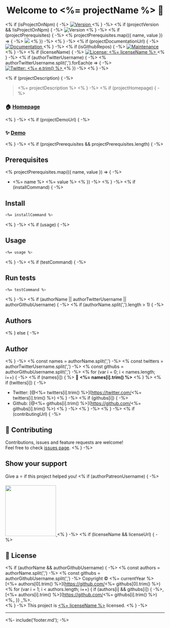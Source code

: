 <h1 align="center">Welcome to <%= projectName %> 👋</h1>
<p>
<% if (isProjectOnNpm) { -%>
  <a href="https://www.npmjs.com/package/<%= projectName %>" target="_blank">
    <img alt="Version" src="https://img.shields.io/npm/v/<%= projectName %>.svg">
  </a>
<% } -%>
<% if (projectVersion && !isProjectOnNpm) { -%>
  <img alt="Version" src="https://img.shields.io/badge/version-<%= projectVersion %>-blue.svg?cacheSeconds=2592000" />
<% } -%>
<% if (projectPrerequisites) { -%>
<% projectPrerequisites.map(({ name, value }) => { -%>
  <img src="https://img.shields.io/badge/<%= name %>-<%= encodeURIComponent(value) %>-blue.svg" />
<% }) -%>
<% } -%>
<% if (projectDocumentationUrl) { -%>
  <a href="<%= projectDocumentationUrl %>" target="_blank">
    <img alt="Documentation" src="https://img.shields.io/badge/documentation-yes-brightgreen.svg" />
  </a>
<% } -%>
<% if (isGithubRepos) { -%>
  <a href="<%= repositoryUrl %>/graphs/commit-activity" target="_blank">
    <img alt="Maintenance" src="https://img.shields.io/badge/Maintained%3F-yes-green.svg" />
  </a>
<% } -%>
<% if (licenseName) { -%>
  <a href="<%= licenseUrl ? licenseUrl : '#' %>" target="_blank">
    <img alt="License: <%= licenseName %>" src="https://img.shields.io/<%= isGithubRepos ? `github/license/${authorGithubUsername.split(',')[0]}/${projectName}` : `badge/License-${licenseName}-yellow.svg` %>" />
  </a>
<% } -%>
<% if (authorTwitterUsername) { -%>
<% authorTwitterUsername.split(',').forEach(e => { -%>
  <a href="https://twitter.com/<%= e.trim() %>" target="_blank">
    <img alt="Twitter: <%= e.trim() %>" src="https://img.shields.io/twitter/follow/<%= e.trim() %>.svg?style=social" />
  </a>
<% }) -%>
<% } -%>
</p>
<% if (projectDescription) { -%>

> <%= projectDescription %>
<% } -%>
<% if (projectHomepage) { -%>

### 🏠 [Homepage](<%= projectHomepage %>)
<% } -%>
<% if (projectDemoUrl) { -%>

### ✨ [Demo](<%= projectDemoUrl %>)
<% } -%>
<% if (projectPrerequisites && projectPrerequisites.length) { -%>

## Prerequisites

<% projectPrerequisites.map(({ name, value }) => { -%>
- <%= name %> <%= value %>
<% }) -%>
<% } -%>
<% if (installCommand) { -%>

## Install

```sh
<%= installCommand %>
```
<% } -%>
<% if (usage) { -%>

## Usage

```sh
<%= usage %>
```
<% } -%>
<% if (testCommand) { -%>

## Run tests

```sh
<%= testCommand %>
```
<% } -%>
<% if (authorName || authorTwitterUsername || authorGithubUsername) { -%>
<% if (authorName.split(',').length > 1) { -%>

## Authors
<% } else { -%>

## Author
<% } -%>
<% const names = authorName.split(',') -%>
<% const twitters = authorTwitterUsername.split(',') -%>
<% const githubs = authorGithubUsername.split(',') -%>
<% for (var i = 0; i < names.length; i++) { -%>
<% if (names[i]) { %>
👤 **<%= names[i].trim() %>**
<% } %>
<% if (twitters[i]) { -%>
* Twitter: [@<%= twitters[i].trim() %>](https://twitter.com/<%= twitters[i].trim() %>)
<% } -%>
<% if (githubs[i]) { -%>
* Github: [@<%= githubs[i].trim() %>](https://github.com/<%= githubs[i].trim() %>)
<% } -%>
<% } -%>
<% } -%>
<% if (contributingUrl) { -%>

## 🤝 Contributing

Contributions, issues and feature requests are welcome!<br />Feel free to check [issues page](<%= contributingUrl %>).
<% } -%>

## Show your support

Give a ⭐️ if this project helped you!
<% if (authorPatreonUsername) { -%>

<a href="https://www.patreon.com/<%= authorPatreonUsername %>">
  <img src="https://c5.patreon.com/external/logo/become_a_patron_button@2x.png" width="160">
</a>
<% } -%>
<% if (licenseName && licenseUrl) { -%>

## 📝 License

<% if (authorName && authorGithubUsername) { -%>
<% const authors = authorName.split(',') -%>
<% const githubs = authorGithubUsername.split(',') -%>
Copyright © <%= currentYear %> [<%= authors[0].trim() %>](https://github.com/<%= githubs[0].trim() %>)<% for (var i = 1; i < authors.length; i++) { if (authors[i] && githubs[i]) { -%>, [<%= authors[i].trim() %>](https://github.com/<%= githubs[i].trim() %>)<%_ }} _%>.<br />
<% } -%>
This project is [<%= licenseName %>](<%= licenseUrl %>) licensed.
<% } -%>

***
<%- include('footer.md'); -%>
